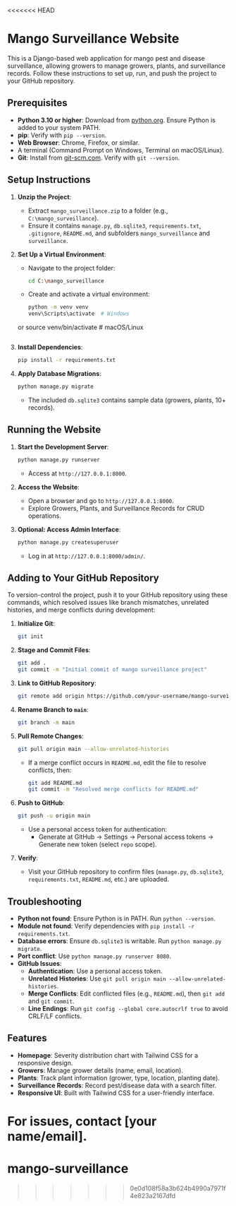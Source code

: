 <<<<<<< HEAD
# Mango Surveillance Website

This is a Django-based web application for mango pest and disease surveillance, allowing growers to manage growers, plants, and surveillance records. Follow these instructions to set up, run, and push the project to your GitHub repository.

## Prerequisites
- **Python 3.10 or higher**: Download from [python.org](https://www.python.org/downloads/). Ensure Python is added to your system PATH.
- **pip**: Verify with `pip --version`.
- **Web Browser**: Chrome, Firefox, or similar.
- A terminal (Command Prompt on Windows, Terminal on macOS/Linux).
- **Git**: Install from [git-scm.com](https://git-scm.com/). Verify with `git --version`.

## Setup Instructions
1. **Unzip the Project**:
   - Extract `mango_surveillance.zip` to a folder (e.g., `C:\mango_surveillance`).
   - Ensure it contains `manage.py`, `db.sqlite3`, `requirements.txt`, `.gitignore`, `README.md`, and subfolders `mango_surveillance` and `surveillance`.

2. **Set Up a Virtual Environment**:
   - Navigate to the project folder:
     ```bash
     cd C:\mango_surveillance
     ```
   - Create and activate a virtual environment:
     ```bash
     python -m venv venv
     venv\Scripts\activate  # Windows
     
    or source venv/bin/activate  # macOS/Linux
     ```

3. **Install Dependencies**:
   ```bash
   pip install -r requirements.txt
   ```

4. **Apply Database Migrations**:
   ```bash
   python manage.py migrate
   ```
   - The included `db.sqlite3` contains sample data (growers, plants, 10+ records).

## Running the Website
1. **Start the Development Server**:
   ```bash
   python manage.py runserver
   ```
   - Access at `http://127.0.0.1:8000`.

2. **Access the Website**:
   - Open a browser and go to `http://127.0.0.1:8000`.
   - Explore Growers, Plants, and Surveillance Records for CRUD operations.

3. **Optional: Access Admin Interface**:
   ```bash
   python manage.py createsuperuser
   ```
   - Log in at `http://127.0.0.1:8000/admin/`.

## Adding to Your GitHub Repository
To version-control the project, push it to your GitHub repository using these commands, which resolved issues like branch mismatches, unrelated histories, and merge conflicts during development:

1. **Initialize Git**:
   ```bash
   git init
   ```

2. **Stage and Commit Files**:
   ```bash
   git add .
   git commit -m "Initial commit of mango surveillance project"
   ```

3. **Link to GitHub Repository**:
   ```bash
   git remote add origin https://github.com/your-username/mango-surveillance.git
   ```

4. **Rename Branch to `main`**:
   ```bash
   git branch -m main
   ```

5. **Pull Remote Changes**:
   ```bash
   git pull origin main --allow-unrelated-histories
   ```
   - If a merge conflict occurs in `README.md`, edit the file to resolve conflicts, then:
     ```bash
     git add README.md
     git commit -m "Resolved merge conflicts for README.md"
     ```

6. **Push to GitHub**:
   ```bash
   git push -u origin main
   ```
   - Use a personal access token for authentication:
     - Generate at GitHub → Settings → Personal access tokens → Generate new token (select `repo` scope).

7. **Verify**:
   - Visit your GitHub repository to confirm files (`manage.py`, `db.sqlite3`, `requirements.txt`, `README.md`, etc.) are uploaded.

## Troubleshooting
- **Python not found**: Ensure Python is in PATH. Run `python --version`.
- **Module not found**: Verify dependencies with `pip install -r requirements.txt`.
- **Database errors**: Ensure `db.sqlite3` is writable. Run `python manage.py migrate`.
- **Port conflict**: Use `python manage.py runserver 8080`.
- **GitHub Issues**:
  - **Authentication**: Use a personal access token.
  - **Unrelated Histories**: Use `git pull origin main --allow-unrelated-histories`.
  - **Merge Conflicts**: Edit conflicted files (e.g., `README.md`), then `git add` and `git commit`.
  - **Line Endings**: Run `git config --global core.autocrlf true` to avoid CRLF/LF conflicts.

## Features
- **Homepage**: Severity distribution chart with Tailwind CSS for a responsive design.
- **Growers**: Manage grower details (name, email, location).
- **Plants**: Track plant information (grower, type, location, planting date).
- **Surveillance Records**: Record pest/disease data with a search filter.
- **Responsive UI**: Built with Tailwind CSS for a user-friendly interface.

For issues, contact [your name/email].
=======
# mango-surveillance
>>>>>>> 0e0d108f58a3b624b4990a7971f4e823a2167dfd
